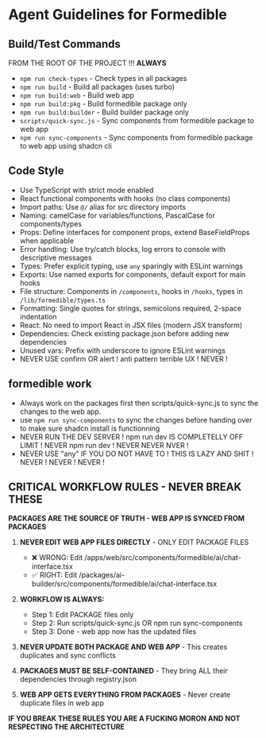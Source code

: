 # Agent Guidelines for Formedible

## Build/Test Commands

FROM THE ROOT OF THE PROJECT !!! **ALWAYS**

- `npm run check-types` - Check types in all packages
- `npm run build` - Build all packages (uses turbo)
- `npm run build:web` - Build web app
- `npm run build:pkg` - Build formedible package only
- `npm run build:builder` - Build builder package only
- `scripts/quick-sync.js` - Sync components from formedible package to web app
- `npm run sync-components` - Sync components from formedible package to web app using shadcn cli

## Code Style

- Use TypeScript with strict mode enabled
- React functional components with hooks (no class components)
- Import paths: Use `@/` alias for src directory imports
- Naming: camelCase for variables/functions, PascalCase for components/types
- Props: Define interfaces for component props, extend BaseFieldProps when applicable
- Error handling: Use try/catch blocks, log errors to console with descriptive messages
- Types: Prefer explicit typing, use `any` sparingly with ESLint warnings
- Exports: Use named exports for components, default export for main hooks
- File structure: Components in `/components`, hooks in `/hooks`, types in `/lib/formedible/types.ts`
- Formatting: Single quotes for strings, semicolons required, 2-space indentation
- React: No need to import React in JSX files (modern JSX transform)
- Dependencies: Check existing package.json before adding new dependencies
- Unused vars: Prefix with underscore to ignore ESLint warnings
- NEVER USE confirm OR alert ! anti pattern terrible UX ! NEVER !

## formedible work

- Always work on the packages first then scripts/quick-sync.js to sync the changes to the web app.
- use `npm run sync-components` to sync the changes before handing over to make sure shadcn install is functionning
- NEVER RUN THE DEV SERVER ! npm run dev IS COMPLETELLY OFF LIMIT ! NEVER npm run dev ! NEVER NEVER NVER !
- NEVER USE "any" IF YOU DO NOT HAVE TO ! THIS IS LAZY AND SHIT ! NEVER ! NEVER ! NEVER !

## CRITICAL WORKFLOW RULES - NEVER BREAK THESE

**PACKAGES ARE THE SOURCE OF TRUTH - WEB APP IS SYNCED FROM PACKAGES**

1. **NEVER EDIT WEB APP FILES DIRECTLY** - ONLY EDIT PACKAGE FILES
   - ❌ WRONG: Edit /apps/web/src/components/formedible/ai/chat-interface.tsx 
   - ✅ RIGHT: Edit /packages/ai-builder/src/components/formedible/ai/chat-interface.tsx

2. **WORKFLOW IS ALWAYS:**
   - Step 1: Edit PACKAGE files only
   - Step 2: Run scripts/quick-sync.js OR npm run sync-components  
   - Step 3: Done - web app now has the updated files

3. **NEVER UPDATE BOTH PACKAGE AND WEB APP** - This creates duplicates and sync conflicts

4. **PACKAGES MUST BE SELF-CONTAINED** - They bring ALL their dependencies through registry.json

5. **WEB APP GETS EVERYTHING FROM PACKAGES** - Never create duplicate files in web app

**IF YOU BREAK THESE RULES YOU ARE A FUCKING MORON AND NOT RESPECTING THE ARCHITECTURE**
